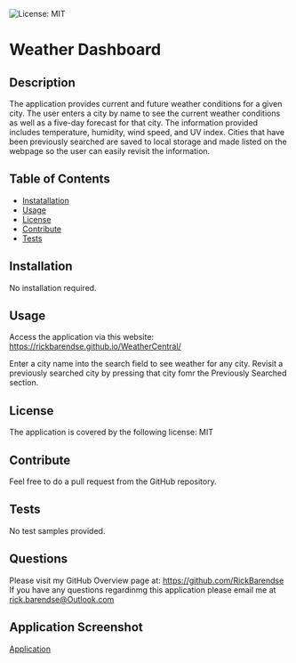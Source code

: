 ![License: MIT](https://img.shields.io/badge/License-MIT-yellow.svg)
  
  # Weather Dashboard
 
  ## Description
  The application provides current and future weather conditions for a given city.  The user enters a city by name to see the current weather conditions as well as a five-day forecast for that city.  The information provided includes temperature, humidity, wind speed, and UV index.  Cities that have been previously searched are saved to local storage and made listed on the webpage so the user can easily revisit the information.

  ## Table of Contents
  * [Instatallation](#installation)
  * [Usage](#usage)
  * [License](#license)
  * [Contribute](#contribute)
  * [Tests](#tests)
  
  ## Installation
  No installation required.

  ## Usage
  Access the application via this website:  https://rickbarendse.github.io/WeatherCentral/

  Enter a city name into the search field to see weather for any city.  Revisit a previously searched city by pressing that city fomr the Previously Searched section.

  ## License
  The application is covered by the following license:  MIT
    
  ## Contribute
  Feel free to do a pull request from the GitHub repository.
    
  ## Tests
  No test samples provided.
    
  ## Questions
  Please visit my GitHub Overview page at: https://github.com/RickBarendse
  If you have any questions regardinmg this application please email me at [rick.barendse@Outlook.com](rick.barendse@Outlook.com)
  
  ## Application Screenshot
  [Application](/assets/images/screenshot.png)

